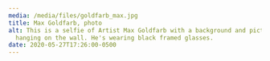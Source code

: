 ```yaml
---
media: /media/files/goldfarb_max.jpg
title: Max Goldfarb, photo
alt: This is a selfie of Artist Max Goldfarb with a background and pictures
  hanging on the wall. He's wearing black framed glasses.
date: 2020-05-27T17:26:00-0500
---
```

